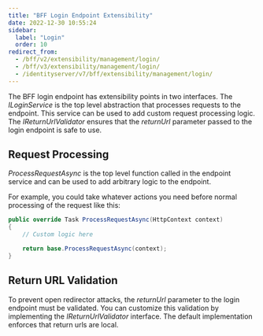 ```yaml
---
title: "BFF Login Endpoint Extensibility"
date: 2022-12-30 10:55:24
sidebar:
  label: "Login"
  order: 10
redirect_from:
  - /bff/v2/extensibility/management/login/
  - /bff/v3/extensibility/management/login/
  - /identityserver/v7/bff/extensibility/management/login/
---
```


The BFF login endpoint has extensibility points in two interfaces. The *ILoginService* is the top level abstraction that processes requests to the endpoint. This service can be used to add custom request processing logic. The *IReturnUrlValidator* ensures that the *returnUrl* parameter passed to the login endpoint is safe to use.

## Request Processing
*ProcessRequestAsync* is the top level function called in the endpoint service and can be used to add arbitrary logic to the endpoint.

For example, you could take whatever actions you need before normal processing of the request like this:

```csharp
public override Task ProcessRequestAsync(HttpContext context)
{
    // Custom logic here

    return base.ProcessRequestAsync(context);
}
```

## Return URL Validation
To prevent open redirector attacks, the *returnUrl* parameter to the login endpoint must be validated. You can customize this validation by implementing the *IReturnUrlValidator* interface. The default implementation enforces that return urls are local.
